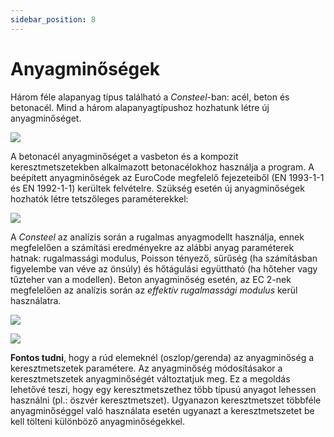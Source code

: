 ```yaml
---
sidebar_position: 8
---
```

# Anyagminőségek

<!-- wp:paragraph {"align":"justify"} -->

Három féle alapanyag típus található a _Consteel_-ban: acél, beton és betonacél. Mind a három alapanyagtípushoz hozhatunk létre új anyagminőséget.

<!-- /wp:paragraph -->

<!-- wp:image {"align":"center","id":34804,"width":395,"height":103,"sizeSlug":"full","linkDestination":"media","className":"is-style-editorskit-rounded"} -->

[![](https://consteelsoftware.com/wp-content/uploads/2022/04/tab_anyagmin.png)](./img/wp-content-uploads-2022-04-tab_anyagmin.png)

<!-- /wp:image -->

<!-- wp:paragraph {"align":"justify"} -->

A betonacél anyagminőséget a vasbeton és a kompozit keresztmetszetekben alkalmazott betonacélokhoz használja a program. A beépített anyagminőségek az EuroCode megfelelő fejezeteiből (EN 1993-1-1 és EN 1992-1-1) kerültek felvételre. Szükség esetén új anyagminőségek hozhatók létre tetszőleges paraméterekkel:

<!-- /wp:paragraph -->

<!-- wp:image {"align":"center","id":34817,"width":326,"height":279,"sizeSlug":"full","linkDestination":"media","className":"is-style-editorskit-rounded"} -->

[![](https://consteelsoftware.com/wp-content/uploads/2022/04/dial_anyagmin_uj.png)](./img/wp-content-uploads-2022-04-dial_anyagmin_uj.png)

<!-- /wp:image -->

<!-- wp:paragraph {"align":"justify"} -->

A _Consteel_ az analízis során a rugalmas anyagmodellt használja, ennek megfelelően a számítási eredményekre az alábbi anyag paraméterek hatnak: rugalmassági modulus, Poisson tényező, sűrűség (ha számításban figyelembe van véve az önsúly) és hőtágulási együttható (ha hőteher vagy tűzteher van a modellen). Beton anyagminőség esetén, az EC 2-nek megfelelően az analízis során az _effektív rugalmassági modulus_ kerül használatra.

<!-- /wp:paragraph -->

<!-- wp:columns -->

<!-- wp:column -->

<!-- wp:image {"align":"center","id":34825,"width":326,"height":343,"sizeSlug":"full","linkDestination":"media","className":"is-style-editorskit-rounded"} -->

[![](https://consteelsoftware.com/wp-content/uploads/2022/04/dial_anyagmin_uj_beton.png)](./img/wp-content-uploads-2022-04-dial_anyagmin_uj_beton.png)

<!-- /wp:image -->

<!-- /wp:column -->

<!-- wp:column -->

<!-- wp:image {"align":"center","id":34833,"width":325,"height":192,"sizeSlug":"full","linkDestination":"media","className":"is-style-editorskit-rounded"} -->

[![](https://consteelsoftware.com/wp-content/uploads/2022/04/dial_anyagmin_uj_betonvas.png)](./img/wp-content-uploads-2022-04-dial_anyagmin_uj_betonvas.png)

<!-- /wp:image -->

<!-- /wp:column -->

<!-- /wp:columns -->

<!-- wp:paragraph {"align":"justify"} -->

**Fontos tudni**, hogy a rúd elemeknél (oszlop/gerenda) az anyagminőség a keresztmetszetek paramétere. Az anyagminőség módosításakor a keresztmetszetek anyagminőségét változtatjuk meg. Ez a megoldás lehetővé teszi, hogy egy keresztmetszethez több típusú anyagot lehessen használni (pl.: öszvér keresztmetszet). Ugyanazon keresztmetszet többféle anyagminőséggel való használata esetén ugyanazt a keresztmetszetet be kell tölteni különböző anyagminőségekkel.

<!-- /wp:paragraph -->
